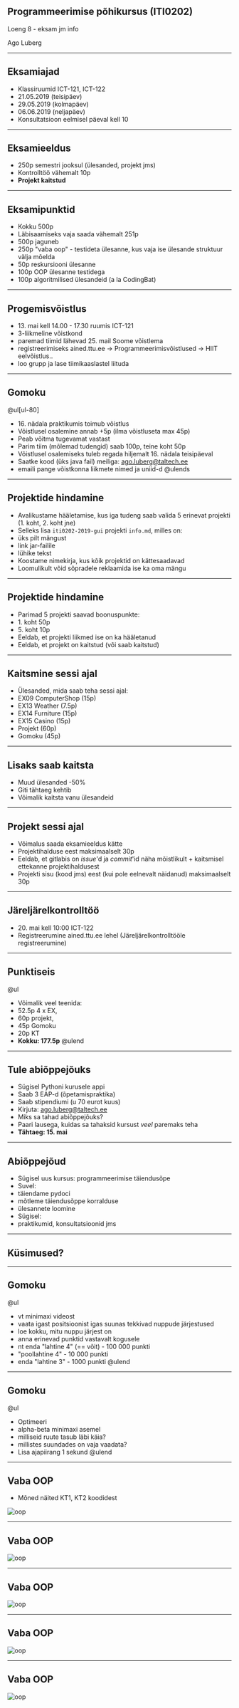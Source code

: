 ## Programmeerimise põhikursus (ITI0202)

Loeng 8 - eksam jm info

Ago Luberg

---

## Eksamiajad

- Klassiruumid ICT-121, ICT-122
- 21.05.2019 (teisipäev)
- 29.05.2019 (kolmapäev)
- 06.06.2019 (neljapäev)
- Konsultatsioon eelmisel päeval kell 10

---

## Eksamieeldus

- 250p semestri jooksul (ülesanded, projekt jms)
- Kontrolltöö vähemalt 10p
- **Projekt kaitstud**

---

## Eksamipunktid

- Kokku 500p
- Läbisaamiseks vaja saada vähemalt 251p
- 500p jaguneb
 - 250p "vaba oop" - testideta ülesanne, kus vaja ise ülesande struktuur välja mõelda
 - 50p reskursiooni ülesanne
 - 100p OOP ülesanne testidega
 - 100p algoritmilised ülesandeid (a la CodingBat)
 
---

## Progemisvõistlus

- 13\. mai kell 14.00 - 17.30 ruumis ICT-121
- 3-liikmeline võistkond
- paremad tiimid lähevad 25. mail Soome võistlema
- registreerimiseks ained.ttu.ee -> Programmeerimisvõistlused -> HIIT eelvõistlus..
- loo grupp ja lase tiimikaaslastel liituda

---

## Gomoku

@ul[ul-80]
- 16\. nädala praktikumis toimub võistlus
- Võistlusel osalemine annab +5p (ilma võistluseta max 45p)
- Peab võitma tugevamat vastast
- Parim tiim (mõlemad tudengid) saab 100p, teine koht 50p
- Võistlusel osalemiseks tuleb regada hiljemalt 16. nädala teisipäeval
- Saatke kood (üks java fail) meiliga: ago.luberg@taltech.ee
 - emaili pange võistkonna liikmete nimed ja uniid-d
@ulends

---

## Projektide hindamine

- Avalikustame hääletamise, kus iga tudeng saab valida 5 erinevat projekti (1. koht, 2. koht jne)
- Selleks lisa `iti0202-2019-gui` projekti `info.md`, milles on:
 - üks pilt mängust
 - link jar-failile
 - lühike tekst
- Koostame nimekirja, kus kõik projektid on kättesaadavad
- Loomulikult võid sõpradele reklaamida ise ka oma mängu

---

## Projektide hindamine

- Parimad 5 projekti saavad boonuspunkte:
 - 1\. koht 50p
 - 5\. koht 10p
- Eeldab, et projekti liikmed ise on ka hääletanud
- Eeldab, et projekt on kaitstud (või saab kaitstud)

---

## Kaitsmine sessi ajal

- Ülesanded, mida saab teha sessi ajal:
 - EX09 ComputerShop (15p)
 - EX13 Weather (7.5p)
 - EX14 Furniture (15p)
 - EX15 Casino (15p)
 - Projekt (60p)
 - Gomoku (45p)
 
---

## Lisaks saab kaitsta

- Muud ülesanded -50%
- Giti tähtaeg kehtib
- Võimalik kaitsta vanu ülesandeid

---

## Projekt sessi ajal

- Võimalus saada eksamieeldus kätte
- Projektihalduse eest maksimaalselt 30p
 - Eeldab, et gitlabis on *issue*'d ja *commit*'id näha mõistlikult + kaitsmisel ettekanne projektihaldusest
- Projekti sisu (kood jms) eest (kui pole eelnevalt näidanud) maksimaalselt 30p

---

## Järeljärelkontrolltöö

- 20\. mai kell 10:00 ICT-122
- Registreerumine ained.ttu.ee lehel (Järeljärelkontrolltööle registreerumine)

---

## Punktiseis

@ul
- Võimalik veel teenida:
 - 52.5p 4 x EX, 
 - 60p projekt, 
 - 45p Gomoku
 - 20p KT
- **Kokku: 177.5p**
@ulend

---

## Tule abiõppejõuks

- Sügisel Pythoni kurusele appi
- Saab 3 EAP-d (õpetamispraktika)
- Saab stipendiumi (u 70 eurot kuus)
- Kirjuta: ago.luberg@taltech.ee
 - Miks sa tahad abiõppejõuks?
 - Paari lausega, kuidas sa tahaksid kursust *veel* paremaks teha
- **Tähtaeg: 15. mai**

---

## Abiõppejõud

- Sügisel uus kursus: programmeerimise täiendusõpe
- Suvel: 
 - täiendame pydoci
 - mõtleme täiendusõppe korralduse
 - ülesannete loomine
- Sügisel:
 - praktikumid, konsultatsioonid jms
 
---

## Küsimused?

---

## Gomoku

@ul
- vt minimaxi videost
- vaata igast positsioonist igas suunas tekkivad nuppude järjestused
- loe kokku, mitu nuppu järjest on
- anna erinevad punktid vastavalt kogusele
 - nt enda "lahtine 4" (== võit) - 100 000 punkti
 - "poollahtine 4" - 10 000 punkti
 - enda "lahtine 3" - 1000 punkti
@ulend

---

## Gomoku

@ul
- Optimeeri
 - alpha-beta minimaxi asemel
 - milliseid ruute tasub läbi käia?
 - millistes suundades on vaja vaadata?
- Lisa ajapiirang 1 sekund
@ulend

---

## Vaba OOP

- Mõned näited KT1, KT2 koodidest

![oop](loeng8/oop_private_fields.png)

---

## Vaba OOP

![oop](loeng8/oop_type_string.png)

---

## Vaba OOP

![oop](loeng8/oop_constructor.png)

---

## Vaba OOP

![oop](loeng8/oop_optional.png)

---

## Vaba OOP

![oop](loeng8/oop_pet_add_dog.png)